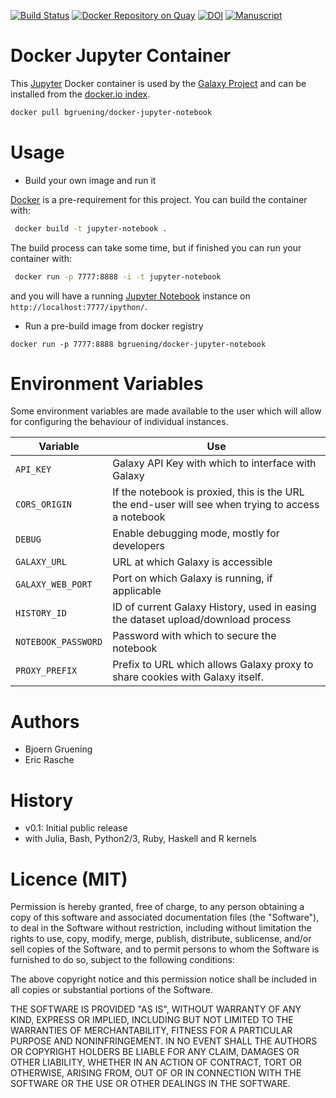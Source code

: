 [![Build Status](https://travis-ci.com/bgruening/docker-jupyter-notebook.svg?branch=master)](https://travis-ci.com/bgruening/docker-jupyter-notebook)
[![Docker Repository on Quay](https://quay.io/repository/bgruening/docker-jupyter-notebook/status "Docker Repository on Quay")](https://quay.io/repository/bgruening/docker-jupyter-notebook)
[![DOI](https://zenodo.org/badge/5466/bgruening/docker-jupyter-notebook.svg)](https://zenodo.org/badge/latestdoi/5466/bgruening/docker-jupyter-notebook)
[![Manuscript](https://img.shields.io/badge/DOI-10.1371/journal.pcbi.1005425-blue.svg)](https://doi.org/10.1371/journal.pcbi.1005425)



Docker Jupyter Container
========================


This [Jupyter](http://jupyter.org/) Docker container is used by the [Galaxy Project](https://galaxyproject.org/) and can be installed from the [docker.io index](https://registry.hub.docker.com/u/bgruening/docker-jupyter-notebook/).

```bash
docker pull bgruening/docker-jupyter-notebook
```

Usage
=====

* Build your own image and run it

 [Docker](https://www.docker.com) is a pre-requirement for this project. You can build the container with:
 ```bash
  docker build -t jupyter-notebook . 
 ```
 The build process can take some time, but if finished you can run your container with:
 ```bash
  docker run -p 7777:8888 -i -t jupyter-notebook
 ```
 and you will have a running [Jupyter Notebook](http://jupyter.org) instance on ``http://localhost:7777/ipython/``.

* Run a pre-build image from docker registry

 ``docker run -p 7777:8888 bgruening/docker-jupyter-notebook ``  


Environment Variables
=====================

Some environment variables are made available to the user which will allow for configuring the behaviour of individual instances.

Variable            | Use
------------------- | ---
`API_KEY`           | Galaxy API Key with which to interface with Galaxy
`CORS_ORIGIN`       | If the notebook is proxied, this is the URL the end-user will see when trying to access a notebook
`DEBUG`             | Enable debugging mode, mostly for developers
`GALAXY_URL`        | URL at which Galaxy is accessible
`GALAXY_WEB_PORT`   | Port on which Galaxy is running, if applicable
`HISTORY_ID`        | ID of current Galaxy History, used in easing the dataset upload/download process
`NOTEBOOK_PASSWORD` | Password with which to secure the notebook
`PROXY_PREFIX`      | Prefix to URL which allows Galaxy proxy to share cookies with Galaxy itself.


Authors
=======

 * Bjoern Gruening
 * Eric Rasche

History
=======

- v0.1: Initial public release
 - with Julia, Bash, Python2/3, Ruby, Haskell and R kernels 


Licence (MIT)
=============

Permission is hereby granted, free of charge, to any person obtaining a copy
of this software and associated documentation files (the "Software"), to deal
in the Software without restriction, including without limitation the rights
to use, copy, modify, merge, publish, distribute, sublicense, and/or sell
copies of the Software, and to permit persons to whom the Software is
furnished to do so, subject to the following conditions:

The above copyright notice and this permission notice shall be included in
all copies or substantial portions of the Software.

THE SOFTWARE IS PROVIDED "AS IS", WITHOUT WARRANTY OF ANY KIND, EXPRESS OR
IMPLIED, INCLUDING BUT NOT LIMITED TO THE WARRANTIES OF MERCHANTABILITY,
FITNESS FOR A PARTICULAR PURPOSE AND NONINFRINGEMENT. IN NO EVENT SHALL THE
AUTHORS OR COPYRIGHT HOLDERS BE LIABLE FOR ANY CLAIM, DAMAGES OR OTHER
LIABILITY, WHETHER IN AN ACTION OF CONTRACT, TORT OR OTHERWISE, ARISING FROM,
OUT OF OR IN CONNECTION WITH THE SOFTWARE OR THE USE OR OTHER DEALINGS IN
THE SOFTWARE.
